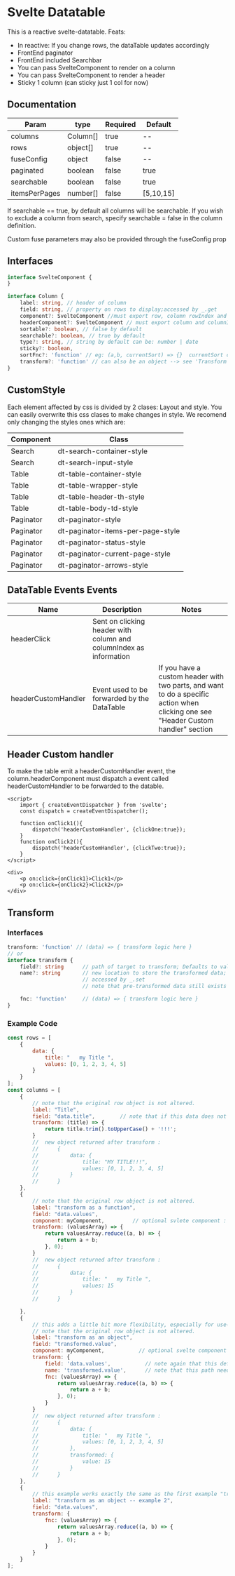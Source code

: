 # Svelte Datatable

This is a reactive svelte-datatable. Feats:

- In reactive: If you change rows, the dataTable updates accordingly
- FrontEnd paginator
- FrontEnd included Searchbar
- You can pass SvelteComponent to render on a column
- You can pass SvelteComponent to render a header
- Sticky 1 column (can sticky just 1 col for now)

## Documentation

|Param|type|Required|Default|
| ------ | ------ | ------ | ----- |
|columns| Column[] | true | --
|rows| object[] | true | --
|fuseConfig| object | false | --
|paginated|boolean|false|true|
|searchable|boolean|false|true|
|itemsPerPages|number[]|false| [5,10,15]

If searchable == true, by default all columns will be searchable. If you wish to exclude a column from search, specify
searchable = false in the column definition.

Custom fuse parameters may also be provided through the fuseConfig prop

## Interfaces

```typescript
interface SvelteComponent {
}

interface Column {
	label: string, // header of column
	field: string, // property on rows to display;accessed by _.get
	component?: SvelteComponent //must export row, column rowIndex and columnIndex  to have scopes 
	headerComponent?: SvelteComponent // must export column and columnIndex  to have scopes     
	sortable?: boolean, // false by default
	searchable?: boolean, // true by default
	type?: string, // string by default can be: number | date
	sticky?: boolean,
	sortFnc?: 'function' // eg: (a,b, currentSort) => {}  currentSort can be asc|desc|null
	transform?: 'function' // can also be an object --> see 'Transform' section below
}
```

## CustomStyle

Each element affected by css is divided by 2 clases: Layout and style. You can easily overwrite this css clases to make
changes in style. We recomend only changing the styles ones which are:

|Component|Class|
| ------ |-------|
|Search|dt-search-container-style|
|Search|dt-search-input-style|
|Table|dt-table-container-style|
|Table|dt-table-wrapper-style|
|Table|dt-table-header-th-style|
|Table|dt-table-body-td-style|
|Paginator|dt-paginator-style|
|Paginator|dt-paginator-items-per-page-style|
|Paginator|dt-paginator-status-style|
|Paginator|dt-paginator-current-page-style|
|Paginator|dt-paginator-arrows-style|

## DataTable Events Events

|Name|Description|Notes|
| ------ |-------|------|
|headerClick|Sent  on clicking header with column and columnIndex as information| |
|headerCustomHandler|Event used to be forwarded by the DataTable| If you have a custom header with two parts, and want to do a specific action when clicking one see "Header Custom handler" section|

## Header Custom handler

To make the table emit a headerCustomHandler event, the column.headerComponent must dispatch a event called
headerCustomHandler to be forwarded to the datable.

```svelte
<script>
    import { createEventDispatcher } from 'svelte';
    const dispatch = createEventDispatcher();

    function onClick1(){
        dispatch('headerCustomHandler', {clickOne:true});
    }
    function onClick2(){
        dispatch('headerCustomHandler', {clickTwo:true});
    }
</script>

<div>
    <p on:click={onClick1}>Click1</p>
    <p on:click={onClick2}>Click2</p>
</div>
```

## Transform

### Interfaces

```typescript
transform: 'function' // (data) => { transform logic here }
// or
interface transform {
	field?: string      // path of target to transform; Defaults to value stored in column.field; accessed by _.get
	name?: string       // new location to store the transformed data; Defaults to value stored in 'column.field'
						// accessed by _.set
						// note that pre-transformed data still exists and is not overwritten

	fnc: 'function'     // (data) => { transform logic here }
}
```

### Example Code

```javascript
const rows = [
	{
		data: {
			title: "   my Title ",
			values: [0, 1, 2, 3, 4, 5]
		}
	}
];
const columns = [
	{
		// note that the original row object is not altered.
		label: "Title",
		field: "data.title",        // note that if this data does not exist, the value is set to 'null'
		transform: (title) => {
			return title.trim().toUpperCase() + '!!!';
		}
		//  new object returned after transform :
		//      {
		//          data: {
		//              title: "MY TITLE!!!",
		//              values: [0, 1, 2, 3, 4, 5]
		//          }
		//      }
	},
	{
		// note that the original row object is not altered.
		label: "transform as a function",
		field: "data.values",
		component: myComponent,         // optional svlete component : receives newly created, transformed object
		transform: (valuesArray) => {
			return valuesArray.reduce((a, b) => {
				return a + b;
			}, 0);
		}
		//  new object returned after transform :
		//      {
		//          data: {
		//              title: "   my Title ",
		//              values: 15
		//          }
		//      }

	},
	{
		// this adds a little bit more flexibility, especially for use-cases with components
		// note that the original row object is not altered.
		label: "transform as an object",
		field: "transformed.value",
		component: myComponent,           // optional svelte component : receives newly created, transformed object
		transform: {
			field: 'data.values',           // note again that this defaults to the 'column.field' property
			name: 'transformed.value',      // note that this path need not exist, and will be created on the fly.
			fnc: (valuesArray) => {
				return valuesArray.reduce((a, b) => {
					return a + b;
				}, 0);
			}
		}
		//  new object returned after transform :
		//      {
		//          data: {
		//              title: "   my Title ",
		//              values: [0, 1, 2, 3, 4, 5]
		//          },
		//          transformed: {
		//              value: 15
		//          }
		//      }
	},
	{
		// this example works exactly the same as the first example "transform as a function"
		label: "transform as an object -- example 2",
		field: "data.values",
		transform: {
			fnc: (valuesArray) => {
				return valuesArray.reduce((a, b) => {
					return a + b;
				}, 0);
			}
		}
	}
];
```
